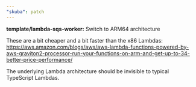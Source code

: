 ```yaml
---
"skuba": patch
---
```


**template/lambda-sqs-worker:** Switch to ARM64 architecture

These are a bit cheaper and a bit faster than the x86 Lambdas:
<https://aws.amazon.com/blogs/aws/aws-lambda-functions-powered-by-aws-graviton2-processor-run-your-functions-on-arm-and-get-up-to-34-better-price-performance/>

The underlying Lambda architecture should be invisible to typical TypeScript Lambdas.
